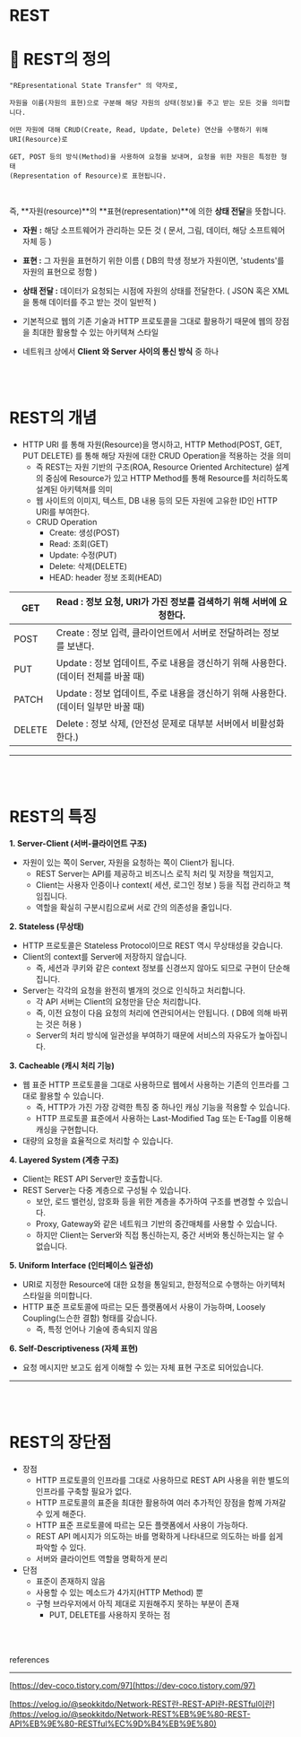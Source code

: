 # REST

# 💯 REST의 정의

```
"REpresentational State Transfer" 의 약자로,

자원을 이름(자원의 표현)으로 구분해 해당 자원의 상태(정보)를 주고 받는 모든 것을 의미합니다.

어떤 자원에 대해 CRUD(Create, Read, Update, Delete) 연산을 수행하기 위해 URI(Resource)로

GET, POST 등의 방식(Method)을 사용하여 요청을 보내며, 요청을 위한 자원은 특정한 형태
(Representation of Resource)로 표현됩니다.
```

<br>

즉, **자원(resource)**의 **표현(representation)**에 의한 **상태 전달**을 뜻합니다.

- **자원** **:** 해당 소프트웨어가 관리하는 모든 것 ( 문서, 그림, 데이터, 해당 소프트웨어 자체 등 )
- **표현 :** 그 자원을 표현하기 위한 이름 ( DB의 학생 정보가 자원이면, 'students'를 자원의 표현으로 정함 )
- **상태 전달 :** 데이터가 요청되는 시점에 자원의 상태를 전달한다. ( JSON 혹은 XML을 통해 데이터를 주고 받는 것이 일반적 )

- 기본적으로 웹의 기존 기술과 HTTP 프로토콜을 그대로 활용하기 때문에 웹의 장점을 최대한 활용할 수 있는 아키텍쳐 스타일
- 네트워크 상에서 **Client 와 Server 사이의 통신 방식** 중 하나

<br><br>

# REST의 개념

- HTTP URI 를 통해 자원(Resource)을 명시하고, HTTP Method(POST, GET, PUT DELETE) 를 통해 해당 자원에 대한 CRUD Operation을 적용하는 것을 의미
  - 즉 REST는 자원 기반의 구조(ROA, Resource Oriented Architecture) 설계의 중심에 Resource가 있고 HTTP Method를 통해 Resource를 처리하도록 설계된 아키텍쳐를 의미
  - 웹 사이트의 이미지, 텍스트, DB 내용 등의 모든 자원에 고유한 ID인 HTTP URI를 부여한다.
  - CRUD Operation
    - Create: 생성(POST)
    - Read: 조회(GET)
    - Update: 수정(PUT)
    - Delete: 삭제(DELETE)
    - HEAD: header 정보 조회(HEAD)

| GET    | Read : 정보 요청, URI가 가진 정보를 검색하기 위해 서버에 요청한다.                  |
| ------ | ----------------------------------------------------------------------------------- |
| POST   | Create : 정보 입력, 클라이언트에서 서버로 전달하려는 정보를 보낸다.                 |
| PUT    | Update : 정보 업데이트, 주로 내용을 갱신하기 위해 사용한다. (데이터 전체를 바꿀 때) |
| PATCH  | Update : 정보 업데이트, 주로 내용을 갱신하기 위해 사용한다. (데이터 일부만 바꿀 때) |
| DELETE | Delete : 정보 삭제, (안전성 문제로 대부분 서버에서 비활성화한다.)                   |

---

<br><br>

# REST의 특징

**1. Server-Client (서버-클라이언트 구조)**

- 자원이 있는 쪽이 Server, 자원을 요청하는 쪽이 Client가 됩니다.
  - REST Server는 API를 제공하고 비즈니스 로직 처리 및 저장을 책임지고,
  - Client는 사용자 인증이나 context( 세션, 로그인 정보 ) 등을 직접 관리하고 책임집니다.
  - 역할을 확실히 구분시킴으로써 서로 간의 의존성을 줄입니다.

**2. Stateless (무상태)**

- HTTP 프로토콜은 Stateless Protocol이므로 REST 역시 무상태성을 갖습니다.
- Client의 context를 Server에 저장하지 않습니다.
  - 즉, 세션과 쿠키와 같은 context 정보를 신경쓰지 않아도 되므로 구현이 단순해집니다.
- Server는 각각의 요청을 완전히 별개의 것으로 인식하고 처리합니다.
  - 각 API 서버는 Client의 요청만을 단순 처리합니다.
  - 즉, 이전 요청이 다음 요청의 처리에 연관되어서는 안됩니다. ( DB에 의해 바뀌는 것은 허용 )
  - Server의 처리 방식에 일관성을 부여하기 때문에 서비스의 자유도가 높아집니다.

**3. Cacheable (캐시 처리 기능)**

- 웹 표준 HTTP 프로토콜을 그대로 사용하므로 웹에서 사용하는 기존의 인프라를 그대로 활용할 수 있습니다.
  - 즉, HTTP가 가진 가장 강력한 특징 중 하나인 캐싱 기능을 적용할 수 있습니다.
  - HTTP 프로토콜 표준에서 사용하는 Last-Modified Tag 또는 E-Tag를 이용해 캐싱을 구현합니다.
- 대량의 요청을 효율적으로 처리할 수 있습니다.

**4. Layered System (계층 구조)**

- Client는 REST API Server만 호출합니다.
- REST Server는 다중 계층으로 구성될 수 있습니다.
  - 보안, 로드 밸런싱, 암호화 등을 위한 계층을 추가하여 구조를 변경할 수 있습니다.
  - Proxy, Gateway와 같은 네트워크 기반의 중간매체를 사용할 수 있습니다.
  - 하지만 Client는 Server와 직접 통신하는지, 중간 서버와 통신하는지는 알 수 없습니다.

**5. Uniform Interface (인터페이스 일관성)**

- URI로 지정한 Resource에 대한 요청을 통일되고, 한정적으로 수행하는 아키텍처 스타일을 의미합니다.
- HTTP 표준 프로토콜에 따르는 모든 플랫폼에서 사용이 가능하며, Loosely Coupling(느슨한 결함) 형태를 갖습니다.
  - 즉, 특정 언어나 기술에 종속되지 않음

**6. Self-Descriptiveness (자체 표현)**

- 요청 메시지만 보고도 쉽게 이해할 수 있는 자체 표현 구조로 되어있습니다.

---

<br><br>

# REST의 장단점

- 장점
  - HTTP 프로토콜의 인프라를 그대로 사용하므로 REST API 사용을 위한 별도의 인프라를 구축할 필요가 없다.
  - HTTP 프로토콜의 표준을 최대한 활용하여 여러 추가적인 장점을 함께 가져갈 수 있게 해준다.
  - HTTP 표준 프로토콜에 따르는 모든 플랫폼에서 사용이 가능하다.
  - REST API 메시지가 의도하는 바를 명확하게 나타내므로 의도하는 바를 쉽게 파악할 수 있다.
  - 서버와 클라이언트 역할을 명확하게 분리
- 단점
  - 표준이 존재하지 않음
  - 사용할 수 있는 메소드가 4가지(HTTP Method) 뿐
  - 구형 브라우저에서 아직 제대로 지원해주지 못하는 부분이 존재
    - PUT, DELETE를 사용하지 못하는 점

<br><br>

references

---

[https://dev-coco.tistory.com/97](https://dev-coco.tistory.com/97)

[https://velog.io/@seokkitdo/Network-REST란-REST-API란-RESTful이란](https://velog.io/@seokkitdo/Network-REST%EB%9E%80-REST-API%EB%9E%80-RESTful%EC%9D%B4%EB%9E%80)
